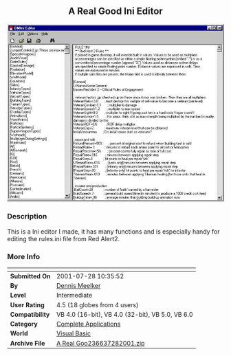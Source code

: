 ﻿<div align="center">

## A Real Good Ini Editor

<img src="PIC200172873452708.jpg">
</div>

### Description

This is a Ini editor I made, it has many functions and is especially handy for editing the rules.ini file from Red Alert2.
 
### More Info
 


<span>             |<span>
---                |---
**Submitted On**   |2001-07-28 10:35:52
**By**             |[Dennis Meelker](https://github.com/Planet-Source-Code/PSCIndex/blob/master/ByAuthor/dennis-meelker.md)
**Level**          |Intermediate
**User Rating**    |4.5 (18 globes from 4 users)
**Compatibility**  |VB 4\.0 \(16\-bit\), VB 4\.0 \(32\-bit\), VB 5\.0, VB 6\.0
**Category**       |[Complete Applications](https://github.com/Planet-Source-Code/PSCIndex/blob/master/ByCategory/complete-applications__1-27.md)
**World**          |[Visual Basic](https://github.com/Planet-Source-Code/PSCIndex/blob/master/ByWorld/visual-basic.md)
**Archive File**   |[A Real Goo236637282001\.zip](https://github.com/Planet-Source-Code/dennis-meelker-a-real-good-ini-editor__1-25599/archive/master.zip)








